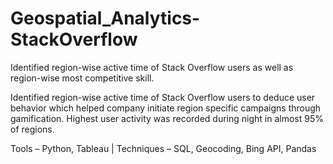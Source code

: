# Geospatial_Analytics-StackOverflow
Identified region-wise active time of Stack Overflow users as well as region-wise most competitive skill.

Identified region-wise active time of Stack Overflow users to deduce user behavior which helped company initiate region specific campaigns through gamification. Highest user activity was recorded during night in almost 95% of regions.

Tools – Python, Tableau | Techniques – SQL, Geocoding, Bing API, Pandas
